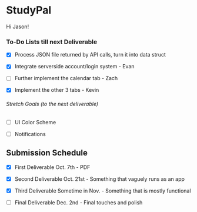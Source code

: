 # StudyPal
Hi Jason!

### To-Do Lists till next Deliverable
- [X] Process JSON file returned by API calls, turn it into data struct

- [X] Integrate serverside account/login system - Evan

- [ ] Further implement the calendar tab - Zach

- [X] Implement the other 3 tabs - Kevin

###### Stretch Goals (to the next deliverable)
- [ ] UI Color Scheme

- [ ] Notifications

## Submission Schedule
- [X] First Deliverable Oct. 7th - PDF

- [X] Second Deliverable Oct. 21st - Something that vaguely runs as an app

- [X] Third Deliverable Sometime in Nov. - Something that is mostly functional

- [ ] Final Deliverable Dec. 2nd - Final touches and polish
